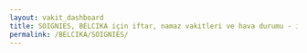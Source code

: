 ```yaml
---
layout: vakit_dashboard
title: SOIGNIES, BELCIKA için iftar, namaz vakitleri ve hava durumu - ilçe/eyalet seç
permalink: /BELCIKA/SOIGNIES/
---
```


<script type="text/javascript">
  var GLOBAL_COUNTRY = 'BELCIKA';
  var GLOBAL_CITY = 'SOIGNIES';
  var GLOBAL_STATE = '';
  var lat = 72;
  var lon = 21;
</script>
